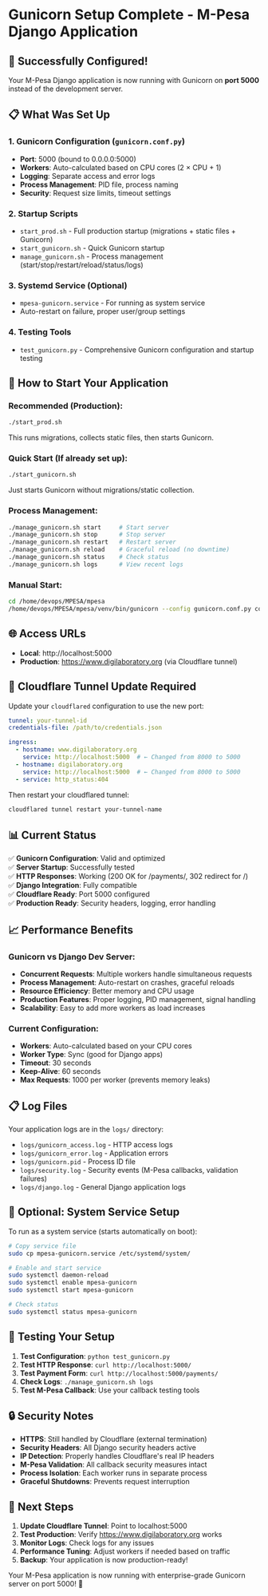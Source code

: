 # Gunicorn Setup Complete - M-Pesa Django Application

## 🎉 Successfully Configured!

Your M-Pesa Django application is now running with Gunicorn on **port 5000** instead of the development server.

## 📋 What Was Set Up

### 1. **Gunicorn Configuration** (`gunicorn.conf.py`)
- **Port**: 5000 (bound to 0.0.0.0:5000)
- **Workers**: Auto-calculated based on CPU cores (2 × CPU + 1)
- **Logging**: Separate access and error logs
- **Process Management**: PID file, process naming
- **Security**: Request size limits, timeout settings

### 2. **Startup Scripts**
- `start_prod.sh` - Full production startup (migrations + static files + Gunicorn)
- `start_gunicorn.sh` - Quick Gunicorn startup
- `manage_gunicorn.sh` - Process management (start/stop/restart/reload/status/logs)

### 3. **Systemd Service** (Optional)
- `mpesa-gunicorn.service` - For running as system service
- Auto-restart on failure, proper user/group settings

### 4. **Testing Tools**
- `test_gunicorn.py` - Comprehensive Gunicorn configuration and startup testing

## 🚀 How to Start Your Application

### **Recommended (Production):**
```bash
./start_prod.sh
```
This runs migrations, collects static files, then starts Gunicorn.

### **Quick Start (If already set up):**
```bash
./start_gunicorn.sh
```
Just starts Gunicorn without migrations/static collection.

### **Process Management:**
```bash
./manage_gunicorn.sh start     # Start server
./manage_gunicorn.sh stop      # Stop server  
./manage_gunicorn.sh restart   # Restart server
./manage_gunicorn.sh reload    # Graceful reload (no downtime)
./manage_gunicorn.sh status    # Check status
./manage_gunicorn.sh logs      # View recent logs
```

### **Manual Start:**
```bash
cd /home/devops/MPESA/mpesa
/home/devops/MPESA/mpesa/venv/bin/gunicorn --config gunicorn.conf.py config.wsgi:application
```

## 🌐 Access URLs

- **Local**: http://localhost:5000
- **Production**: https://www.digilaboratory.org (via Cloudflare tunnel)

## 📡 Cloudflare Tunnel Update Required

Update your `cloudflared` configuration to use the new port:

```yaml
tunnel: your-tunnel-id
credentials-file: /path/to/credentials.json

ingress:
  - hostname: www.digilaboratory.org
    service: http://localhost:5000  # ← Changed from 8000 to 5000
  - hostname: digilaboratory.org
    service: http://localhost:5000  # ← Changed from 8000 to 5000
  - service: http_status:404
```

Then restart your cloudflared tunnel:
```bash
cloudflared tunnel restart your-tunnel-name
```

## 📊 Current Status

✅ **Gunicorn Configuration**: Valid and optimized  
✅ **Server Startup**: Successfully tested  
✅ **HTTP Responses**: Working (200 OK for /payments/, 302 redirect for /)  
✅ **Django Integration**: Fully compatible  
✅ **Cloudflare Ready**: Port 5000 configured  
✅ **Production Ready**: Security headers, logging, error handling  

## 📈 Performance Benefits

### **Gunicorn vs Django Dev Server:**
- **Concurrent Requests**: Multiple workers handle simultaneous requests
- **Process Management**: Auto-restart on crashes, graceful reloads
- **Resource Efficiency**: Better memory and CPU usage
- **Production Features**: Proper logging, PID management, signal handling
- **Scalability**: Easy to add more workers as load increases

### **Current Configuration:**
- **Workers**: Auto-calculated based on your CPU cores
- **Worker Type**: Sync (good for Django apps)
- **Timeout**: 30 seconds
- **Keep-Alive**: 60 seconds
- **Max Requests**: 1000 per worker (prevents memory leaks)

## 📋 Log Files

Your application logs are in the `logs/` directory:
- `logs/gunicorn_access.log` - HTTP access logs
- `logs/gunicorn_error.log` - Application errors
- `logs/gunicorn.pid` - Process ID file
- `logs/security.log` - Security events (M-Pesa callbacks, validation failures)
- `logs/django.log` - General Django application logs

## 🔧 Optional: System Service Setup

To run as a system service (starts automatically on boot):

```bash
# Copy service file
sudo cp mpesa-gunicorn.service /etc/systemd/system/

# Enable and start service
sudo systemctl daemon-reload
sudo systemctl enable mpesa-gunicorn
sudo systemctl start mpesa-gunicorn

# Check status
sudo systemctl status mpesa-gunicorn
```

## 🧪 Testing Your Setup

1. **Test Configuration**: `python test_gunicorn.py`
2. **Test HTTP Response**: `curl http://localhost:5000/`
3. **Test Payment Form**: `curl http://localhost:5000/payments/`
4. **Check Logs**: `./manage_gunicorn.sh logs`
5. **Test M-Pesa Callback**: Use your callback testing tools

## 🔒 Security Notes

- **HTTPS**: Still handled by Cloudflare (external termination)
- **Security Headers**: All Django security headers active
- **IP Detection**: Properly handles Cloudflare's real IP headers
- **M-Pesa Validation**: All callback security measures intact
- **Process Isolation**: Each worker runs in separate process
- **Graceful Shutdowns**: Prevents request interruption

## 🚦 Next Steps

1. **Update Cloudflare Tunnel**: Point to localhost:5000
2. **Test Production**: Verify https://www.digilaboratory.org works
3. **Monitor Logs**: Check logs for any issues
4. **Performance Tuning**: Adjust workers if needed based on traffic
5. **Backup**: Your application is now production-ready!

Your M-Pesa application is now running with enterprise-grade Gunicorn server on port 5000! 🎉
